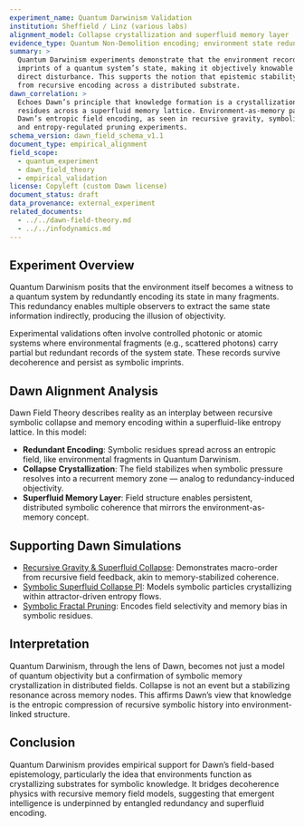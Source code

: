 ```yaml
---
experiment_name: Quantum Darwinism Validation
institution: Sheffield / Linz (various labs)
alignment_model: Collapse crystallization and superfluid memory layer
evidence_type: Quantum Non-Demolition encoding; environment state redundancy
summary: >
  Quantum Darwinism experiments demonstrate that the environment records redundant
  imprints of a quantum system’s state, making it objectively knowable without
  direct disturbance. This supports the notion that epistemic stability arises
  from recursive encoding across a distributed substrate.
dawn_correlation: >
  Echoes Dawn’s principle that knowledge formation is a crystallization of symbolic
  residues across a superfluid memory lattice. Environment-as-memory parallels
  Dawn’s entropic field encoding, as seen in recursive gravity, symbolic collapse,
  and entropy-regulated pruning experiments.
schema_version: dawn_field_schema_v1.1
document_type: empirical_alignment
field_scope:
  - quantum_experiment
  - dawn_field_theory
  - empirical_validation
license: Copyleft (custom Dawn license)
document_status: draft
data_provenance: external_experiment
related_documents:
  - ../../dawn-field-theory.md
  - ../../infodynamics.md
---
```


## Experiment Overview

Quantum Darwinism posits that the environment itself becomes a witness to a quantum
system by redundantly encoding its state in many fragments. This redundancy enables
multiple observers to extract the same state information indirectly, producing the
illusion of objectivity.

Experimental validations often involve controlled photonic or atomic systems where
environmental fragments (e.g., scattered photons) carry partial but redundant records
of the system state. These records survive decoherence and persist as symbolic imprints.

## Dawn Alignment Analysis

Dawn Field Theory describes reality as an interplay between recursive symbolic collapse
and memory encoding within a superfluid-like entropy lattice. In this model:

* **Redundant Encoding**: Symbolic residues spread across an entropic field, like
  environmental fragments in Quantum Darwinism.
* **Collapse Crystallization**: The field stabilizes when symbolic pressure resolves
  into a recurrent memory zone — analog to redundancy-induced objectivity.
* **Superfluid Memory Layer**: Field structure enables persistent, distributed symbolic
  coherence that mirrors the environment-as-memory concept.

## Supporting Dawn Simulations

* [Recursive Gravity & Superfluid Collapse](../../experiments/recursive_gravity/results.md): Demonstrates macro-order from recursive field feedback, akin to memory-stabilized coherence.
* [Symbolic Superfluid Collapse PI](../../experiments/symbolic_superfluid_collapse_pi/results.md): Models symbolic particles crystallizing within attractor-driven entropy flows.
* [Symbolic Fractal Pruning](../../experiments/symbolic_fractal_pruning/results.md): Encodes field selectivity and memory bias in symbolic residues.

## Interpretation

Quantum Darwinism, through the lens of Dawn, becomes not just a model of quantum
objectivity but a confirmation of symbolic memory crystallization in distributed fields.
Collapse is not an event but a stabilizing resonance across memory nodes. This affirms
Dawn’s view that knowledge is the entropic compression of recursive symbolic history
into environment-linked structure.

## Conclusion

Quantum Darwinism provides empirical support for Dawn’s field-based epistemology,
particularly the idea that environments function as crystallizing substrates for
symbolic knowledge. It bridges decoherence physics with recursive memory field models,
suggesting that emergent intelligence is underpinned by entangled redundancy and
superfluid encoding.
